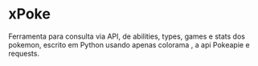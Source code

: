 # xPoke
Ferramenta para consulta via API, de  abilities, types, games e stats dos pokemon, escrito em Python usando apenas colorama , a api Pokeapie e requests. 
